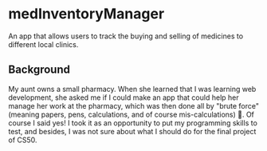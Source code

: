 # medInventoryManager
An app that allows users to track the buying and selling of medicines to different local clinics. 

## Background
My aunt owns a small pharmacy. When she learned that I was learning web development, she asked me if I could make an app that could help her manage her work at the pharmacy, which was then done all by "brute force" (meaning papers, pens, calculations, and of course mis-calculations) 🤣. Of course I said yes! I took it as an opportunity to put my programming skills to test, and besides, I was not sure about what I should do for the final project of CS50. 
